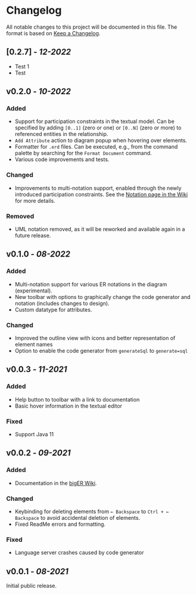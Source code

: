 # Changelog

All notable changes to this project will be documented in this file. The format is based on [Keep a Changelog](https://keepachangelog.com/en/1.0.0/).

## [0.2.7] - *12-2022*

- Test 1
- Test


## v0.2.0 - *10-2022*

### Added
- Support for participation constraints in the textual model. Can be specified by adding `[0..1]` (zero or one) or `[0..N]` (zero or more) to referenced entities in the relationship.
- `Add Attribute` action to diagram popup when hovering over elements. 
- Formatter for `.erd` files. Can be executed, e.g., from the command palette by searching for the `Format Document` command.
- Various code improvements and tests.

### Changed
- Improvements to multi-notation support, enabled through the newly introduced participation constraints. See the [Notation page in the Wiki](https://github.com/borkdominik/bigER/wiki/Notations) for more details.


### Removed
- UML notation removed, as it will be reworked and available again in a future release. 


## v0.1.0 - *08-2022*

### Added
- Multi-notation support for various ER notations in the diagram (experimental).
- New toolbar with options to graphically change the code generator and notation (includes changes to design).
- Custom datatype for attributes.


### Changed
- Improved the outline view with icons and better representation of element names
- Option to enable the code generator from `generateSql` to `generate=sql`


## v0.0.3 - *11-2021*

### Added
- Help button to toolbar with a link to documentation
- Basic hover information in the textual editor

### Fixed
- Support Java 11


## v0.0.2 - *09-2021*

### Added
- Documentation in the [bigER Wiki](https://github.com/borkdominik/bigER/wiki).

### Changed 
- Keybinding for deleting elements from `← Backspace` to `Ctrl + ← Backspace` to avoid accidental deletion of elements.
- Fixed ReadMe errors and formatting.



### Fixed
- Language server crashes caused by code generator


## v0.0.1 - *08-2021*

Initial public release. 